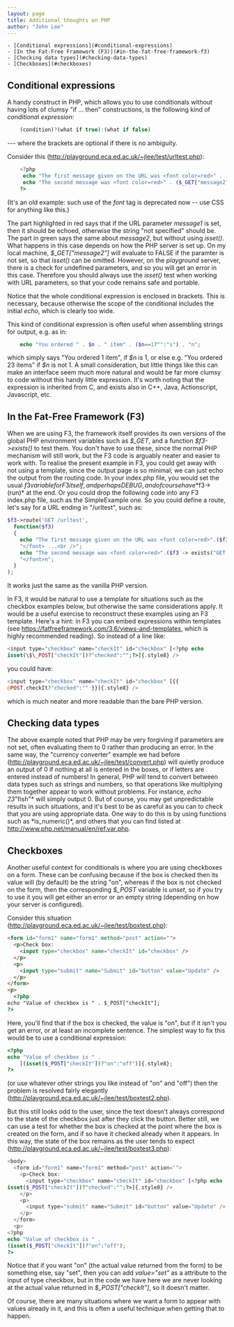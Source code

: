 ```yaml
---
layout: page
title: Additional thoughts on PHP
author: "John Lee"
---
```


<!-- TOC depthFrom:1 depthTo:6 withLinks:1 updateOnSave:1 orderedList:0 -->

	- [Conditional expressions](#conditional-expressions)
	- [In the Fat-Free Framework (F3)](#in-the-fat-free-framework-f3)
	- [Checking data types](#checking-data-types)
	- [Checkboxes](#checkboxes)

<!-- /TOC -->

## Conditional expressions

A handy construct in PHP, which allows you to use conditionals without
having lots of clumsy "if ... then" constructions, is the following
kind of *conditiona*l _expression_:
```js
    (condition)?(what if true):(what if false)
```
--- where the brackets are optional if there is no ambiguity.

Consider this
(<http://playground.eca.ed.ac.uk/~jlee/test/urltest.php>[](http://webdbdev.ucs.ed.ac.uk/ddm/1011/test/cfboxtest.cfm)):
```php
    <?php
     echo "The first message given on the URL was <font color=red>" . (isset($_GET["message1"])?$_GET["message1"]:"not specified") . "</font> ...<br />";
     echo "The second message was <font color=red>" . ($_GET["message2"]?$_GET["message2"]:"not specified") . "</font>n";
    ?>
```
(It's an old example: such use of the _font_ tag is deprecated now --
use CSS for anything like this.)

The part highlighted in red says that if the URL parameter _message1_ is
set, then it should be echoed, otherwise the string "not specified"
should be. The part in green says the same about _message2_, but
without using _isset()_. What happens in this case depends on how the
PHP server is set up. On my local machine, _\$\_GET["message2"]_
will evaluate to FALSE if the paramter is not set, so that _isset()_ can
be omitted. However, on the _playground_ server, there is a check for
undefined parameters, and so you will get an error in this case.
Therefore you should always use the _isset()_ test when working with URL
parameters, so that your code remains safe and portable.

Notice that the whole conditional expression is enclosed in brackets.
This is necessary, because otherwise the scope of the conditional
includes the initial _echo_, which is clearly too wide.

This kind of conditional expression is often useful when assembling
strings for output, e.g. as in:
```php
    echo "You ordered " . $n . " item" . ($n==1?"":"s") . "n";
```
which simply says "You ordered 1 item", if _\$n_ is 1, or else e.g.
"You ordered 23 items" if _\$n_ is not 1. A small consideration, but
little things like this can make an interface seem much more natural and
would be far more clumsy to code without this handy little expression.
It's worth noting that the expression is inherited from C, and exists
also in C++, Java, Actionscript, Javascript, etc.

## In the Fat-Free Framework (F3)

When we are using F3, the framework itself provides its own versions of
the global PHP environment variables such as _\$\_GET_, and a function
_\$f3->exists()_ to test them. You don't have to use these, since the
normal PHP mechanism will still work, but the F3 code is arguably neater
and easier to work with. To realise the present example in F3, you could
get away with not using a template, since the output page is so minimal;
we can just echo the output from the routing code. In your index.php
file, you would set the usual $f3 variable for F3 itself, and perhaps
DEBUG, and of course have *$f3->(run)\* at the end. Or you could drop
the following code into any F3 index.php file, such as the SimpleExample
one. So you could define a route, let's say for a URL ending in
"/urltest", such as:
```php
$f3->route('GET /urltest',
  function($f3)
  {
    echo "The first message given on the URL was <font color=red>".($f3->exists("GET.message1") ? $f3->get("GET.message1") : "not specified").
    "</font> ...<br />";
    echo "The second message was <font color=red>".($f3 -> exists("GET.message2") ? $f3 -> get("GET.message2") : "not specified").
    "</font>n";
  }
);
```
It works just the same as the vanilla PHP version.

In F3, it would be natural to use a template for situations such as the
checkbox examples below, but otherwise the same considerations apply. It
would be a useful exercise to reconstruct these examples using an F3
template. Here's a hint: in F3 you can embed expressions within
templates (see <https://fatfreeframework.com/3.6/views-and-templates>,
which is highly recommended reading). So instead of a line like:
```php
<input type="checkbox" name="checkIt" id="checkbox" [<?php echo
isset(\$\_POST["checkIt"])?"checked":"";?>]{.style8} />
```
you could have:

```php
<input type="checkbox" name="checkIt" id="checkbox" [{{
@POST.checkIt?"checked":"" }}]{.style8} />
```
which is much neater and more readable than the bare PHP version.

## Checking data types

The above example noted that PHP may be very forgiving if parameters are
not set, often evaluating them to 0 rather than producing an error. In
the same way, the "currency converter" example we had before
(<http://playground.eca.ed.ac.uk/~jlee/test/convert.php>) will quietly
produce an output of 0 if nothing at all is entered in the boxes, or if
letters are entered instead of numbers! In general, PHP will tend to
convert between data types such as strings and numbers, so that
operations like multiplying them together appear to work without
problems. For instance, _echo 23_"fish"* will simply output 0. But of
course, you may get unpredictable results in such situations, and it's
best to be as careful as you can to check that you are using appropriate
data. One way to do this is by using functions such as *is_numeric()\*,
and others that you can find listed at
<http://www.php.net/manual/en/ref.var.php>.

## Checkboxes

Another useful context for conditionals is where you are using
checkboxes on a form. These can be confusing because if the box is
checked then its value will (by default) be the string "on", whereas
if the box is not checked on the form, then the corresponding _\$\_POST_
variable is _unset_, so if you try to use it you will get either an
error or an empty string (depending on how your server is configured).

Consider this situation
(<http://playground.eca.ed.ac.uk/~jlee/test/boxtest.php>[](http://webdbdev.ucs.ed.ac.uk/ddm/1011/test/cfboxtest.cfm)):

```html
<form id="form1" name="form1" method="post" action="">
  <p>Check box:
    <input type="checkbox" name="checkIt" id="checkbox" />
  </p>
  <p>
    <input type="submit" name="Submit" id="button" value="Update" />
  </p>
</form>
<p>
  <?php
echo "Value of checkbox is " . $_POST["checkIt"];
?>
```
Here, you'll find that if the box is checked, the value is "on", but
if it isn't you get an error, or at least an incomplete sentence. The
simplest way to fix this would be to use a conditional expression:
```php
<?php
echo "Value of checkbox is " .
    [(isset($_POST["checkIt"])?"on":"off")]{.style8};
?>
```
(or use whatever other strings you like instead of "on" and "off")
then the problem is resolved fairly elegantly
(<http://playground.eca.ed.ac.uk/~jlee/test/boxtest2.php>[](http://webdbdev.ucs.ed.ac.uk/ddm/1011/test/cfboxtest.cfm)).

But this still looks odd to the user, since the text doesn't always
correspond to the state of the checkbox just after they click the
button. Better still, we can use a test for whether the box is checked
at the point where the box is created on the form, and if so have it
checked already when it appears. In this way, the state of the box
remains as the user tends to expect
(<http://playground.eca.ed.ac.uk/~jlee/test/boxtest3.php>):
```php
<body>
  <form id="form1" name="form1" method="post" action="">
    <p>Check box:
      <input type="checkbox" name="checkIt" id="checkbox" [<?php echo
isset($_POST["checkIt"])?"checked":"";?>]{.style8} />
    </p>
    <p>
      <input type="submit" name="Submit" id="button" value="Update" />
    </p>
  </form>
  <p>
<?php
echo "Value of checkbox is " .
(isset($_POST["checkIt"])?"on":"off");
?>
```
Notice that if you want "on" (the actual value returned from the form)
to be something else, say "set", then you can add _value="set"_ as a
attribute to the input of type checkbox, but in the code we have here we
are never looking at the actual value returned in
_\$\_POST["checkIt"]_, so it doesn't matter.

Of course, there are many situations where we want a form to appear with
values already in it, and this is often a useful technique when getting
that to happen.
